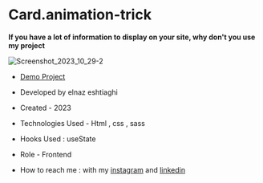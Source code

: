 # Card.animation-trick
**If you have a lot of information to display on your site, why don't you use my project**

![Screenshot_2023_10_29-2](https://github.com/elnaz-eshtiaghi/trick.9-transform-/assets/146030206/92a8b9ae-9f0c-40d4-a976-4acd55630d91)
- [Demo Project]( https://elnaz-eshtiaghi.github.io/card.animation-trick/)

- Developed by elnaz eshtiaghi

- Created - 2023

- Technologies Used - Html , css , sass

- Hooks Used : useState 

- Role - Frontend

- How to reach me : with my [instagram](https://www.instagram.com/elnaz_eshtiaghi) and [linkedin](https://www.linkedin.com/in/elnaz-eshtiaghi-936832290/)
